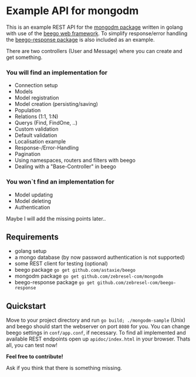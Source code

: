 # Example API for mongodm

This is an example REST API for the [mongodm package](https://github.com/zebresel-com/mongodm/) written in golang with use of the [beego web framework](https://github.com/astaxie/beego). To simplify response/error handling the [beego-response package](https://github.com/zebresel-com/beego-response) is also included as an example.

There are two controllers (User and Message) where you can create and get something.


### You will find an implementation for

- Connection setup
- Models
- Model registration
- Model creation (persisting/saving)
- Population
- Relations (1:1, 1:N)
- Querys (Find, FindOne, ..)
- Custom validation
- Default validation
- Localisation example
- Response-/Error-Handling
- Pagination
- Using namespaces, routers and filters with beego
- Dealing with a "Base-Controller" in beego

### You won`t find an implementation for

- Model updating
- Model deleting
- Authentication

Maybe I will add the missing points later..

## Requirements

- golang setup
- a mongo database (by now password authentication is not supported)
- some REST client for testing (optional)
- beego package `go get github.com/astaxie/beego`
- mongodm package `go get github.com/zebresel-com/mongodm`
- beego-response package `go get github.com/zebresel-com/beego-response`


## Quickstart

Move to your project directory and run `go build; ./mongodm-sample` (Unix) and beego should start the webserver on port `8080` for you. You can change beego settings in `conf/app.conf`, if necessary. To find all implemented and available REST endpoints open up `apidoc/index.html` in your browser. Thats all, you can test now!

**Feel free to contribute!**

Ask if you think that there is something missing.
